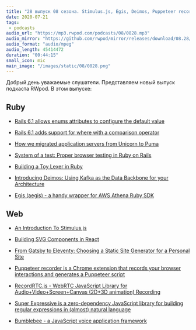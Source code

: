 ```yaml
---
title: "28 выпуск 08 сезона. Stimulus.js, Egis, Deimos, Puppeteer recorder, RecordRTC.js, Super Expressive, Bumblebee и прочее"
date: 2020-07-21
tags:
 - podcasts
audio_url: "https://mp3.rwpod.com/podcasts/08/0828.mp3"
audio_mirror: "https://github.com/rwpod/mirror/releases/download/08.28/0828.mp3"
audio_format: "audio/mpeg"
audio_length: 45414472
duration: "00:44:15"
small_icon: mic
main_image: "/images/static/08/0828.png"
---
```


Добрый день уважаемые слушатели. Представляем новый выпуск подкаста RWpod. В этом выпуске:

## Ruby

 - [Rails 6.1 allows enums attributes to configure the default value](https://blog.bigbinary.com/2020/07/21/rails-6-1-allows-enums-attributes-to-have-default-value.html)
 - [Rails 6.1 adds support for where with a comparison operator](https://blog.bigbinary.com/2020/07/14/rails-6-1-adds-support-for-where-with-comparison-operator.html)
 - [How we migrated application servers from Unicorn to Puma](https://about.gitlab.com/blog/2020/07/08/migrating-to-puma-on-gitlab/)
 - [System of a test: Proper browser testing in Ruby on Rails](https://evilmartians.com/chronicles/system-of-a-test-setting-up-end-to-end-rails-testing)


 - [Building a Toy Lexer in Ruby](https://www.honeybadger.io/blog/building-lexer-ruby/)
 - [Introducing Deimos: Using Kafka as the Data Backbone for your Architecture](https://medium.com/flippengineering/introducing-deimos-using-kafka-as-the-data-backbone-for-your-architecture-205bbc248391)
 - [Egis (aegis) - a handy wrapper for AWS Athena Ruby SDK](https://github.com/u2i/egis)

## Web

 - [An Introduction To Stimulus.js](https://www.smashingmagazine.com/2020/07/introduction-stimulusjs/)
 - [Building SVG Components in React](https://pganalyze.com/blog/building-svg-components-in-react)
 - [From Gatsby to Eleventy: Choosing a Static Site Generator for a Personal Site](https://css-irl.info/from-gatsby-to-eleventy/)


 - [Puppeteer recorder is a Chrome extension that records your browser interactions and generates a Puppeteer script](https://github.com/checkly/puppeteer-recorder)
 - [RecordRTC.js - WebRTC JavaScript Library for Audio+Video+Screen+Canvas (2D+3D animation) Recording](https://recordrtc.org/)
 - [Super Expressive is a zero-dependency JavaScript library for building regular expressions in (almost) natural language](https://github.com/francisrstokes/super-expressive)
 - [Bumblebee - a JavaScript voice application framework](https://github.com/jaxcore/bumblebee)

<!--more-->
